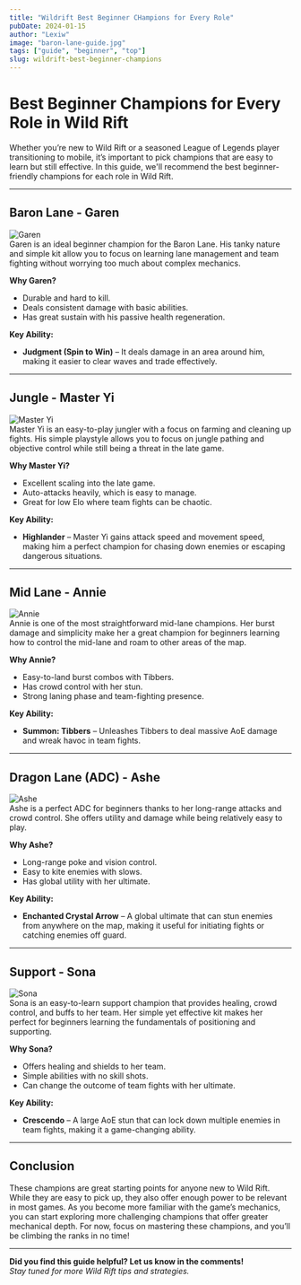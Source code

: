 ```yaml
---
title: "Wildrift Best Beginner CHampions for Every Role"
pubDate: 2024-01-15
author: "Lexiw"
image: "baron-lane-guide.jpg"
tags: ["guide", "beginner", "top"]
slug: wildrift-best-beginner-champions
---
```


# Best Beginner Champions for Every Role in Wild Rift

Whether you’re new to Wild Rift or a seasoned League of Legends player transitioning to mobile, it’s important to pick champions that are easy to learn but still effective. In this guide, we'll recommend the best beginner-friendly champions for each role in Wild Rift.

---

## **Baron Lane - Garen**

![Garen](https://example.com/garen-image)  
Garen is an ideal beginner champion for the Baron Lane. His tanky nature and simple kit allow you to focus on learning lane management and team fighting without worrying too much about complex mechanics.

**Why Garen?**

- Durable and hard to kill.
- Deals consistent damage with basic abilities.
- Has great sustain with his passive health regeneration.

**Key Ability:**

- **Judgment (Spin to Win)** – It deals damage in an area around him, making it easier to clear waves and trade effectively.

---

## **Jungle - Master Yi**

![Master Yi](https://example.com/masteryi-image)  
Master Yi is an easy-to-play jungler with a focus on farming and cleaning up fights. His simple playstyle allows you to focus on jungle pathing and objective control while still being a threat in the late game.

**Why Master Yi?**

- Excellent scaling into the late game.
- Auto-attacks heavily, which is easy to manage.
- Great for low Elo where team fights can be chaotic.

**Key Ability:**

- **Highlander** – Master Yi gains attack speed and movement speed, making him a perfect champion for chasing down enemies or escaping dangerous situations.

---

## **Mid Lane - Annie**

![Annie](https://example.com/annie-image)  
Annie is one of the most straightforward mid-lane champions. Her burst damage and simplicity make her a great champion for beginners learning how to control the mid-lane and roam to other areas of the map.

**Why Annie?**

- Easy-to-land burst combos with Tibbers.
- Has crowd control with her stun.
- Strong laning phase and team-fighting presence.

**Key Ability:**

- **Summon: Tibbers** – Unleashes Tibbers to deal massive AoE damage and wreak havoc in team fights.

---

## **Dragon Lane (ADC) - Ashe**

![Ashe](https://example.com/ashe-image)  
Ashe is a perfect ADC for beginners thanks to her long-range attacks and crowd control. She offers utility and damage while being relatively easy to play.

**Why Ashe?**

- Long-range poke and vision control.
- Easy to kite enemies with slows.
- Has global utility with her ultimate.

**Key Ability:**

- **Enchanted Crystal Arrow** – A global ultimate that can stun enemies from anywhere on the map, making it useful for initiating fights or catching enemies off guard.

---

## **Support - Sona**

![Sona](https://example.com/sona-image)  
Sona is an easy-to-learn support champion that provides healing, crowd control, and buffs to her team. Her simple yet effective kit makes her perfect for beginners learning the fundamentals of positioning and supporting.

**Why Sona?**

- Offers healing and shields to her team.
- Simple abilities with no skill shots.
- Can change the outcome of team fights with her ultimate.

**Key Ability:**

- **Crescendo** – A large AoE stun that can lock down multiple enemies in team fights, making it a game-changing ability.

---

## **Conclusion**

These champions are great starting points for anyone new to Wild Rift. While they are easy to pick up, they also offer enough power to be relevant in most games. As you become more familiar with the game’s mechanics, you can start exploring more challenging champions that offer greater mechanical depth. For now, focus on mastering these champions, and you’ll be climbing the ranks in no time!

---

**Did you find this guide helpful? Let us know in the comments!**  
_Stay tuned for more Wild Rift tips and strategies._
